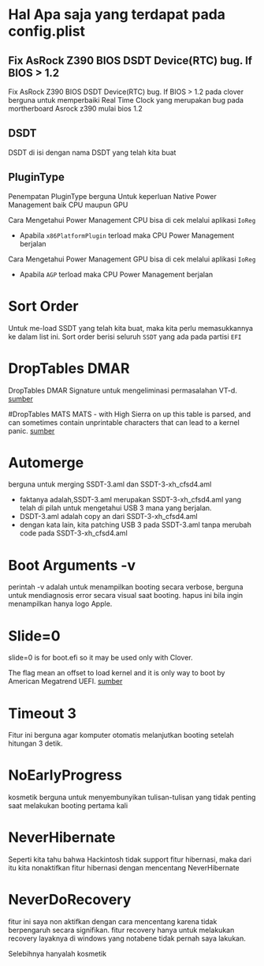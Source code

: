 # Hal Apa saja yang terdapat pada config.plist

## Fix AsRock Z390 BIOS DSDT Device(RTC) bug. If BIOS > 1.2
Fix AsRock Z390 BIOS DSDT Device(RTC) bug. If BIOS > 1.2 pada clover berguna untuk memperbaiki Real Time Clock yang merupakan bug pada mortherboard Asrock z390 mulai bios 1.2


## DSDT
DSDT di isi dengan nama DSDT yang telah kita buat

## PluginType

Penempatan PluginType berguna Untuk keperluan Native Power Management baik CPU maupun GPU

Cara Mengetahui Power Management CPU bisa di cek melalui aplikasi `IoReg`
* Apabila `x86PlatformPlugin` terload maka CPU Power Management berjalan

Cara Mengetahui Power Management GPU bisa di cek melalui aplikasi `IoReg`
* Apabila `AGP` terload maka CPU Power Management berjalan


# Sort Order
Untuk me-load SSDT yang telah kita buat, maka kita perlu memasukkannya ke dalam list ini.
Sort order berisi seluruh `SSDT` yang ada pada partisi `EFI`

# DropTables DMAR
DropTables DMAR Signature untuk mengeliminasi permasalahan VT-d. [sumber](https://www.insanelymac.com/forum/topic/296726-what-they-are-for-these-flagsarguments/)

#DropTables MATS
MATS - with High Sierra on up this table is parsed, and can sometimes contain unprintable characters that can lead to a kernel panic. [sumber](https://hackintosh.gitbook.io/-r-hackintosh-vanilla-desktop-guide/config.plist-per-hardware/coffee-lake#drop-tables)

# Automerge
berguna untuk merging SSDT-3.aml dan SSDT-3-xh_cfsd4.aml

- faktanya adalah,SSDT-3.aml merupakan SSDT-3-xh_cfsd4.aml yang telah di pilah untuk mengetahui USB 3 mana yang berjalan.
- DSDT-3.aml adalah copy an dari SSDT-3-xh_cfsd4.aml
- dengan kata lain, kita patching USB 3 pada SSDT-3.aml tanpa merubah code pada SSDT-3-xh_cfsd4.aml

# Boot Arguments -v
perintah -v adalah untuk menampilkan booting secara verbose, berguna untuk mendiagnosis error secara visual saat booting. hapus ini bila ingin menampilkan hanya logo Apple.

# Slide=0
slide=0 is for boot.efi so it may be used only with Clover.

﻿The flag mean an offset to load kern﻿el and it is only way to boot by American Megatrend UEFI. [sumber](https://www.insanelymac.com/forum/topic/296726-what-they-are-for-these-flagsarguments/)

# Timeout 3
Fitur ini berguna agar komputer otomatis melanjutkan booting setelah hitungan 3 detik.

# NoEarlyProgress
kosmetik berguna untuk menyembunyikan tulisan-tulisan yang tidak penting saat melakukan booting pertama kali

# NeverHibernate
Seperti kita tahu bahwa Hackintosh tidak support fitur hibernasi, maka dari itu kita nonaktifkan fitur hibernasi dengan mencentang NeverHibernate

# NeverDoRecovery
fitur ini saya non aktifkan dengan cara mencentang karena tidak berpengaruh secara signifikan. fitur recovery hanya untuk melakukan recovery layaknya di windows yang notabene tidak pernah saya lakukan.


Selebihnya hanyalah kosmetik
